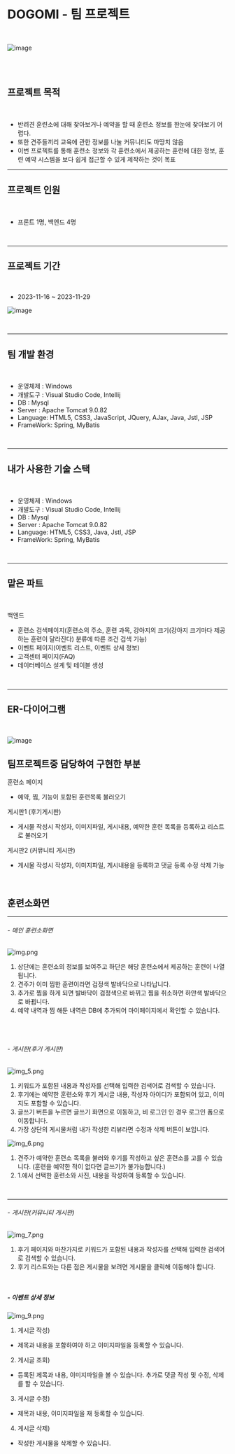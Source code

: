 <h1>DOGOMI - 팀 프로젝트</h1>
<br>

![image](https://github.com/yoonheeseong/portfolio_dogTraining/assets/146051681/36ccd2e7-9e1f-4053-b387-5436a08bb5b0)

<br>
<br>

## 프로젝트 목적
<br>

- 반려견 훈련소에 대해 찾아보거나 예약을 할 때 훈련소 정보를 한눈에 찾아보기 어렵다.
- 또한 견주들끼리 교육에 관한 정보를 나눌 커뮤니티도 마땅치 않음
- 이번 프로젝트를 통해 훈련소 정보와 각 훈련소에서 제공하는 훈련에 대한 정보, 훈련 예약 시스템을 보다 쉽게 접근할 수 있게 제작하는 것이 목표

---

## 프로젝트 인원
<br>

- 프론트 1명, 백엔드 4명

<br>

---

## 프로젝트 기간
<br>

- 2023-11-16 ~ 2023-11-29

![image](https://github.com/yoonheeseong/portfolio_dogTraining/assets/146051681/01a4f741-7fbd-446f-863b-af1695c20fa0)

<br>

---

## 팀 개발 환경
<br>

- 운영체제 : Windows
- 개발도구 : Visual Studio Code, Intellij
- DB : Mysql
- Server : Apache Tomcat 9.0.82
- Language: HTML5, CSS3, JavaScript, JQuery, AJax, Java, Jstl, JSP
- FrameWork: Spring, MyBatis

<br>

---

## 내가 사용한 기술 스택
<br>

- 운영체제 : Windows
- 개발도구 : Visual Studio Code, Intellij
- DB : Mysql
- Server : Apache Tomcat 9.0.82
- Language: HTML5, CSS3, Java, Jstl, JSP
- FrameWork: Spring, MyBatis

<br>

---

## 맡은 파트
<br>

백엔드

- 훈련소 검색페이지(훈련소의 주소, 훈련 과목, 강아지의 크기(강아지 크기마다 제공하는 훈련이 달라진다) 분류에 따른 조건 검색 기능)
- 이벤트 페이지(이벤트 리스트, 이벤트 상세 정보)
- 고객센터 페이지(FAQ)
- 데이터베이스 설계 및 테이블 생성

<br>

---

## ER-다이어그램
<br>

![image](https://github.com/yoonheeseong/portfolio_dogTraining/assets/146051681/1b464463-71ec-41bf-a3df-0639919b8990)

## 팀프로젝트중 담당하여 구현한 부분
훈련소 페이지
- 예약, 찜, 기능이 포함된 훈련목록 불러오기

게시판1 (후기게시판)
- 게시물 작성시 작성자, 이미지파일, 게시내용, 예약한 훈련 목록을 등록하고 리스트로 불러오기

게시판2 (커뮤니티 게시판)
- 게시물 작성시 작성자, 이미지파일, 게시내용을 등록하고 댓글 등록 수정 삭제 가능

<br>

## 훈련소화면

---

###### - 메인 훈련소화면 

![img.png](img.png)
1. 상단에는 훈련소의 정보를 보여주고 하단은 해당 훈련소에서 제공하는 훈련이 나열됩니다.
2. 견주가 이미 찜한 훈련이라면 검정색 발바닥으로 나타납니다.
3. 추가로 찜을 하게 되면 발바닥이 검정색으로 바뀌고 찜을 취소하면 하얀색 발바닥으로 바뀝니다.
4. 예약 내역과 찜 해둔 내역은 DB에 추가되어 마이페이지에서 확인할 수 있습니다.

  <br>
  <br>

###### - 게시판(후기 게시판)


![img_5.png](img_5.png)
1. 키워드가 포함된 내용과 작성자를 선택해 입력한 검색어로 검색할 수 있습니다.
2. 후기에는 예약한 훈련소와 후기 게시글 내용, 작성자 아이디가 포함되어 있고, 이미지도 포함할 수 있습니다.
3. 글쓰기 버튼을 누르면 글쓰기 화면으로 이동하고, 비 로그인 인 경우 로그인 폼으로 이동합니다.
4. 가장 상단의 게시물처럼 내가 작성한 리뷰라면 수정과 삭제 버튼이 보입니다.

![img_6.png](img_6.png)
1. 견주가 예약한 훈련소 목록을 불러와 후기를 작성하고 싶은 훈련소를 고를 수 있습니다.
   (훈련을 예약한 적이 없다면 글쓰기가 불가능합니다.)
2. 1.에서 선택한 훈련소와 사진, 내용을 작성하여 등록할 수 있습니다.
<br>

---


###### - 게시판(커뮤니티 게시판)
![img_7.png](img_7.png)
1. 후기 페이지와 마찬가지로 키워드가 포함된 내용과 작성자를 선택해 입력한 검색어로 검색할 수 있습니다.
2. 후기 리스트와는 다른 점은 게시물을 보려면 게시물을 클릭해 이동해야 합니다.
<br>

##### - 이벤트 상세 정보
![img_9.png](img_9.png)
1. 게시글 작성)
- 제목과 내용을 포함하여야 하고 이미지파일을 등록할 수 있습니다.
2. 게시글 조회)
- 등록된 제목과 내용, 이미지파일을 볼 수 있습니다. 추가로 댓글 작성 및 수정, 삭제를 할 수 있습니다.
3. 게시글 수정)
- 제목과 내용, 이미지파일을 재 등록할 수 있습니다.
4. 게시글 삭제)
- 작성한 게시물을 삭제할 수 있습니다.

<br>



